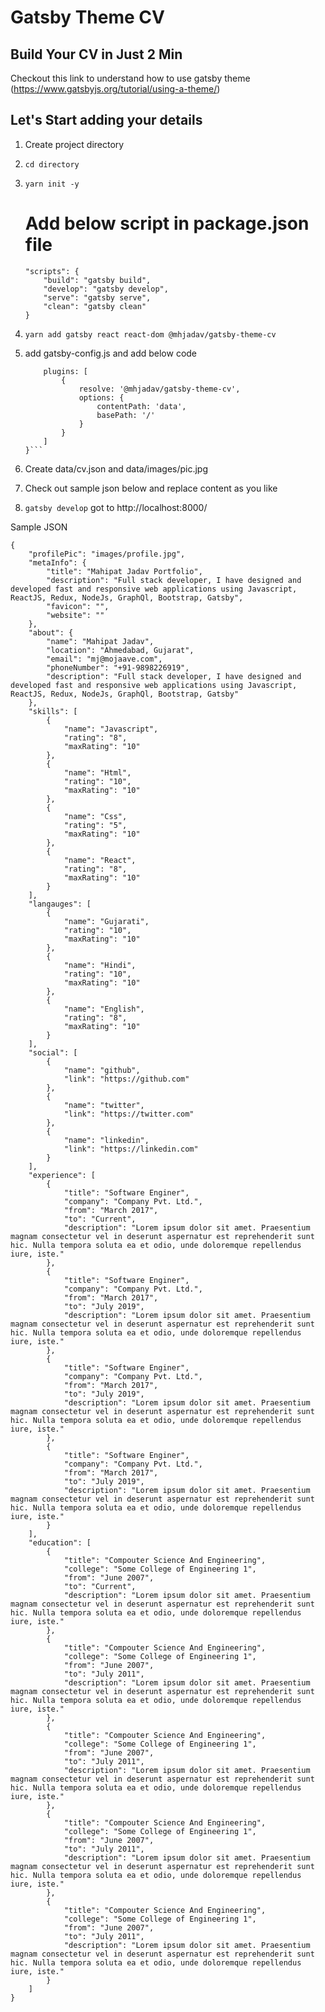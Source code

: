 # Gatsby Theme CV

## Build Your CV in Just 2 Min
Checkout this link to understand how to use gatsby theme
(https://www.gatsbyjs.org/tutorial/using-a-theme/)

## Let's Start adding your details 
1. Create project directory
2. `cd directory`
3. `yarn init -y`

    # Add below script in package.json file

    ```
    "scripts": {
        "build": "gatsby build",
        "develop": "gatsby develop",
        "serve": "gatsby serve",
        "clean": "gatsby clean"
    }
    ```
4. `yarn add gatsby react react-dom @mhjadav/gatsby-theme-cv`
5.  add gatsby-config.js and add below code
    ```module.exports = {
        plugins: [
            {
                resolve: '@mhjadav/gatsby-theme-cv',
                options: {
                    contentPath: 'data',
                    basePath: '/'
                }
            }
        ]
    }```
6.  Create data/cv.json and data/images/pic.jpg
7.  Check out sample json below and replace content as you like
8. `gatsby develop` got to http://localhost:8000/


Sample JSON 

```
{
    "profilePic": "images/profile.jpg",
    "metaInfo": {
        "title": "Mahipat Jadav Portfolio",
        "description": "Full stack developer, I have designed and developed fast and responsive web applications using Javascript, ReactJS, Redux, NodeJs, GraphQl, Bootstrap, Gatsby",
        "favicon": "",
        "website": ""
    },
    "about": {
        "name": "Mahipat Jadav",
        "location": "Ahmedabad, Gujarat",
        "email": "mj@mojaave.com",
        "phoneNumber": "+91-9898226919",
        "description": "Full stack developer, I have designed and developed fast and responsive web applications using Javascript, ReactJS, Redux, NodeJs, GraphQl, Bootstrap, Gatsby"
    },
    "skills": [
        {
            "name": "Javascript",
            "rating": "8",
            "maxRating": "10"
        },
        {
            "name": "Html",
            "rating": "10",
            "maxRating": "10"
        },
        {
            "name": "Css",
            "rating": "5",
            "maxRating": "10"
        },
        {
            "name": "React",
            "rating": "8",
            "maxRating": "10"
        }
    ],
    "langauges": [
        {
            "name": "Gujarati",
            "rating": "10",
            "maxRating": "10"
        },
        {
            "name": "Hindi",
            "rating": "10",
            "maxRating": "10"
        },
        {
            "name": "English",
            "rating": "8",
            "maxRating": "10"
        }
    ],
    "social": [
        {
            "name": "github",
            "link": "https://github.com"
        },
        {
            "name": "twitter",
            "link": "https://twitter.com"
        },
        {
            "name": "linkedin",
            "link": "https://linkedin.com"
        }
    ],
    "experience": [
        {
            "title": "Software Enginer",
            "company": "Company Pvt. Ltd.",
            "from": "March 2017",
            "to": "Current",
            "description": "Lorem ipsum dolor sit amet. Praesentium magnam consectetur vel in deserunt aspernatur est reprehenderit sunt hic. Nulla tempora soluta ea et odio, unde doloremque repellendus iure, iste."
        },
        {
            "title": "Software Enginer",
            "company": "Company Pvt. Ltd.",
            "from": "March 2017",
            "to": "July 2019",
            "description": "Lorem ipsum dolor sit amet. Praesentium magnam consectetur vel in deserunt aspernatur est reprehenderit sunt hic. Nulla tempora soluta ea et odio, unde doloremque repellendus iure, iste."
        },
        {
            "title": "Software Enginer",
            "company": "Company Pvt. Ltd.",
            "from": "March 2017",
            "to": "July 2019",
            "description": "Lorem ipsum dolor sit amet. Praesentium magnam consectetur vel in deserunt aspernatur est reprehenderit sunt hic. Nulla tempora soluta ea et odio, unde doloremque repellendus iure, iste."
        },
        {
            "title": "Software Enginer",
            "company": "Company Pvt. Ltd.",
            "from": "March 2017",
            "to": "July 2019",
            "description": "Lorem ipsum dolor sit amet. Praesentium magnam consectetur vel in deserunt aspernatur est reprehenderit sunt hic. Nulla tempora soluta ea et odio, unde doloremque repellendus iure, iste."
        }
    ],
    "education": [
        {
            "title": "Compouter Science And Engineering",
            "college": "Some College of Engineering 1",
            "from": "June 2007",
            "to": "Current",
            "description": "Lorem ipsum dolor sit amet. Praesentium magnam consectetur vel in deserunt aspernatur est reprehenderit sunt hic. Nulla tempora soluta ea et odio, unde doloremque repellendus iure, iste."
        },
        {
            "title": "Compouter Science And Engineering",
            "college": "Some College of Engineering 1",
            "from": "June 2007",
            "to": "July 2011",
            "description": "Lorem ipsum dolor sit amet. Praesentium magnam consectetur vel in deserunt aspernatur est reprehenderit sunt hic. Nulla tempora soluta ea et odio, unde doloremque repellendus iure, iste."
        },
        {
            "title": "Compouter Science And Engineering",
            "college": "Some College of Engineering 1",
            "from": "June 2007",
            "to": "July 2011",
            "description": "Lorem ipsum dolor sit amet. Praesentium magnam consectetur vel in deserunt aspernatur est reprehenderit sunt hic. Nulla tempora soluta ea et odio, unde doloremque repellendus iure, iste."
        },
        {
            "title": "Compouter Science And Engineering",
            "college": "Some College of Engineering 1",
            "from": "June 2007",
            "to": "July 2011",
            "description": "Lorem ipsum dolor sit amet. Praesentium magnam consectetur vel in deserunt aspernatur est reprehenderit sunt hic. Nulla tempora soluta ea et odio, unde doloremque repellendus iure, iste."
        },
        {
            "title": "Compouter Science And Engineering",
            "college": "Some College of Engineering 1",
            "from": "June 2007",
            "to": "July 2011",
            "description": "Lorem ipsum dolor sit amet. Praesentium magnam consectetur vel in deserunt aspernatur est reprehenderit sunt hic. Nulla tempora soluta ea et odio, unde doloremque repellendus iure, iste."
        }
    ]
}
```